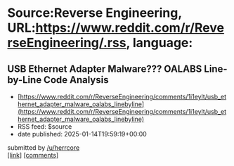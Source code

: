 # Source:Reverse Engineering, URL:https://www.reddit.com/r/ReverseEngineering/.rss, language:

## USB Ethernet Adapter Malware??? OALABS Line-by-Line Code Analysis
 - [https://www.reddit.com/r/ReverseEngineering/comments/1i1eylt/usb_ethernet_adapter_malware_oalabs_linebyline](https://www.reddit.com/r/ReverseEngineering/comments/1i1eylt/usb_ethernet_adapter_malware_oalabs_linebyline)
 - RSS feed: $source
 - date published: 2025-01-14T19:59:19+00:00

&#32; submitted by &#32; <a href="https://www.reddit.com/user/herrcore"> /u/herrcore </a> <br/> <span><a href="https://youtu.be/3IfJSGWIrCo?si=5Blb2LndlQjXN3_7">[link]</a></span> &#32; <span><a href="https://www.reddit.com/r/ReverseEngineering/comments/1i1eylt/usb_ethernet_adapter_malware_oalabs_linebyline/">[comments]</a></span>

